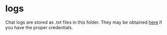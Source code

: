 # logs

Chat logs are stored as .txt files in this folder. They may be obtained [here][1] if you have the proper credentials.

  [1]: http://logs.psim.us:8080/
